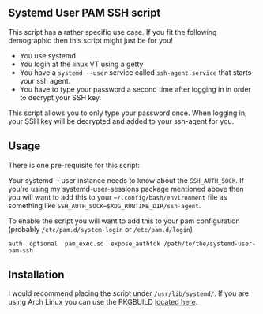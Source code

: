 ## Systemd User PAM SSH script

This script has a rather specific use case. If you fit the following demographic
then this script might just be for you!

- You use systemd
- You login at the linux VT using a getty
- You have a `systemd --user` service called `ssh-agent.service` that starts
  your ssh agent.
- You have to type your password a second time after logging in in order to
  decrypt your SSH key.

This script allows you to only type your password once. When logging in, your
SSH key will be decrypted and added to your ssh-agent for you.

## Usage

There is one pre-requisite for this script:

Your systemd --user instance needs to know about the `SSH_AUTH_SOCK`. If you're
using my systemd-user-sessions package mentioned above then you will want to
add this to your `~/.config/bash/environment` file as something like
`SSH_AUTH_SOCK=$XDG_RUNTIME_DIR/ssh-agent`.

To enable the script you will want to add this to your pam configuration
(probably `/etc/pam.d/system-login` or `/etc/pam.d/login`)

    auth  optional  pam_exec.so  expose_authtok /path/to/the/systemd-user-pam-ssh

## Installation

I would recommend placing the script under `/usr/lib/systemd/`. If you are using
Arch Linux you can use the PKGBUILD [located
here](https://github.com/EvanPurkhiser/PKGBUILDs/tree/main/systemd-user-pam-ssh-git/PKGBUILD).
